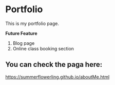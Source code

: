 # Portfolio

This is my portfolio page.

**Future Feature**

1. Blog page
2. Online class booking section

## You can check the paga here:

https://summerflowerling.github.io/aboutMe.html
